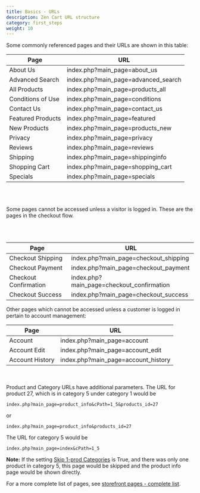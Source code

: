 ```yaml
---
title: Basics - URLs 
description: Zen Cart URL structure
category: first_steps
weight: 10
---
```


Some commonly referenced pages and their URLs are shown in this table:

Page | URL
-----|----
About Us | index.php?main_page=about_us
Advanced Search | index.php?main_page=advanced_search 
All Products | index.php?main_page=products_all 
Conditions of Use | index.php?main_page=conditions
Contact Us | index.php?main_page=contact_us
Featured Products| index.php?main_page=featured 
New Products | index.php?main_page=products_new
Privacy | index.php?main_page=privacy
Reviews | index.php?main_page=reviews
Shipping | index.php?main_page=shippinginfo
Shopping Cart | index.php?main_page=shopping_cart 
Specials | index.php?main_page=specials

<br><br>

Some pages cannot be accessed unless a visitor is logged in.
These are the pages in the checkout flow. 

<br><br>

Page | URL
-----|----
Checkout Shipping | index.php?main_page=checkout_shipping 
Checkout Payment | index.php?main_page=checkout_payment
Checkout Confirmation| index.php?main_page=checkout_confirmation 
Checkout Success | index.php?main_page=checkout_success 

Other pages which cannot be accessed unless a customer is logged in pertain to 
account management: 

Page | URL
-----|----
Account | index.php?main_page=account
Account Edit | index.php?main_page=account_edit
Account History | index.php?main_page=account_history 
 
<br><br>
Product and Category URLs have additional parameters.  The URL for product 27, which is in category 5 under category 1 would be 

```
index.php?main_page=product_info&cPath=1_5&products_id=27
```

or 

```
index.php?main_page=product_info&products_id=27
```

The URL for category 5 would be  

```
index.php?main_page=index&cPath=1_5
```

**Note:** If the setting [Skip 1-prod Categories](/user/admin_pages/configuration/configuration_layoutsettings/#skip_1prod_categories) is True, and there was only one product in category 5, this page would be skipped and the product info page would be shown directly.

For a more complete list of pages, see [storefront pages - complete list](/user/storefront_pages/complete_list/).

